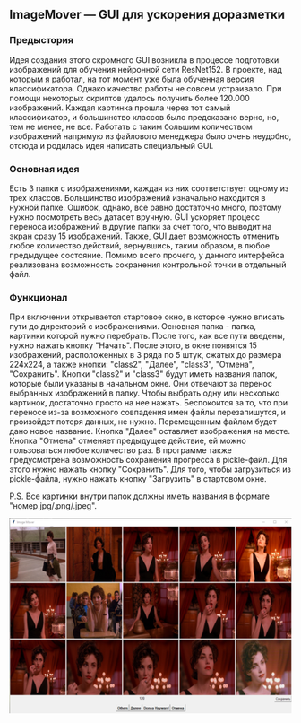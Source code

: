 ## ImageMover &mdash; GUI для ускорения доразметки

### Предыстория
Идея создания этого скромного GUI возникла в процессе подготовки изображений для обучения нейронной сети ResNet152. В проекте, над которым я работал, на тот момент уже была обученная версия классификатора. Однако качество работы не совсем устраивало. При помощи некоторых скриптов удалось получить более 120.000 изображений. Каждая картинка прошла через тот самый классификатор, и большинство классов было предсказано верно, но, тем не менее, не все. Работать с таким большим количеством изображений напрямую из файлового менеджера было очень неудобно, отсюда и родилась идея написать специальный GUI. 

### Основная идея
Есть 3 папки с изображениями, каждая из них соответствует одному из трех классов. Большинство изображений изначально находится в нужной папке. Ошибок, однако, все равно достаточно много, поэтому нужно посмотреть весь датасет вручную. GUI ускоряет процесс переноса изображений в другие папки за счет того, что выводит на экран сразу 15 изображений. Также, GUI дает возможность отменить любое количество действий, вернувшись, таким образом, в любое предыдущее состояние. Помимо всего прочего, у данного интерфейса реализована возможность сохранения контрольной точки в отдельный файл.

### Функционал
При включении открывается стартовое окно, в которое нужно вписать пути до директорий с изображениями. Основная папка - папка, картинки которой нужно перебрать. После того, как все пути введены, нужно нажать кнопку "Начать". После этого, в окне появятся 15 изображений, расположенных в 3 ряда по 5 штук, сжатых до размера 224х224, а также кнопки: "class2", "Далее", "class3", "Отмена", "Сохранить". Кнопки "class2" и "class3" будут иметь названия папок, которые были указаны в начальном окне. Они отвечают за перенос выбранных изображений в папку. Чтобы выбрать одну или несколько картинок, достаточно просто на нее нажать. Беспокоится за то, что при переносе из-за возможного совпадения имен файлы перезапишутся, и произойдет потеря данных, не нужно. Перемещенным файлам будет дано новое название. Кнопка "Далее" оставляет изображения на месте. Кнопка "Отмена" отменяет предыдущее действие, ей можно пользоваться любое количество раз. В программе также предусмотрена возможность сохранения прогресса в pickle-файл. Для этого нужно нажать кнопку "Сохранить". Для того, чтобы загрузиться из pickle-файла, нужно нажать кнопку "Загрузить" в стартовом окне. 

P.S. Все картинки внутри папок должны иметь названия в формате "номер.jpg/.png/.jpeg".

![ImageMover](https://raw.githubusercontent.com/slarkslarkshark/ImageMover/547a7b5421e756bb875a2751d4714fb276a4eb1e/ImageMover.png)
